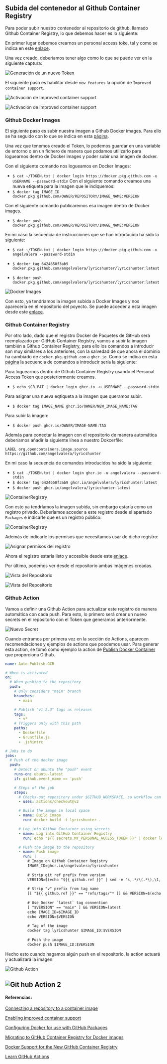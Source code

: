 ## Subida del contenedor al Github Container Registry

Para poder subir nuestro contenedor al repositorio de github, llamado Github Container Registry, lo que debemos hacer es lo siguiente:

En primer lugar debemos crearnos un personal access toke, tal y como se indica en este [enlace](https://docs.github.com/es/free-pro-team@latest/github/authenticating-to-github/creating-a-personal-access-token).

Una vez creado, deberíamos tener algo como lo que se puede ver en la siguiente captura:

![Generación de un nuevo Token](../Img/Img_GCR/Token.png "Generación de un nuevo Token")

El siguiente paso es habilitar desde `new features` la opción de `Improved container support`.

![Activación de Improved container support](../Img/Img_GCR/feature1.png "Activación de Improved container support")

![Activación de Improved container support](../Img/Img_GCR/feature.png "Activación de Improved container support")



### Github Docker Images

El siguiente paso es subir nuestra imagen a Github Docker images. Para ello se ha seguido con lo que se indica en esta [página](https://docs.github.com/es/free-pro-team@latest/packages/using-github-packages-with-your-projects-ecosystem/configuring-docker-for-use-with-github-packages). 

Una vez que tenemos creado el Token, lo podemos guardar en una variable de entorno o en un fichero de manera que podamos utilizarlo para loguearnos dentro de Docker images y poder subir una imagen de docker.

Con el siguiente comando nos logueamos en Docker Images:
- `$ cat ~/TOKEN.txt | docker login https://docker.pkg.github.com -u USERNAME --password-stdin`
Con el siguiente comando creamos una nueva etiqueta para la imagen que le indiquemos:
- `$ docker tag IMAGE_ID docker.pkg.github.com/OWNER/REPOSITORY/IMAGE_NAME:VERSION`

Con el siguiente comando publicaremos esa imagen dentro de Docker images.
- `$ docker push docker.pkg.github.com/OWNER/REPOSITORY/IMAGE_NAME:VERSION`

En mi caso la secuencia de instrucciones que se han introducido ha sido la siguiente:

* `$ cat ~/TOKEN.txt | docker login https://docker.pkg.github.com -u angelvalera --password-stdin`

* `$ docker tag 6424650f3ab9 docker.pkg.github.com/angelvalera/lyricshunter/lyricshunter:latest`

* `$ docker push docker.pkg.github.com/angelvalera/lyricshunter/lyricshunter:latest`

![Docker Images](../Img/Img_GCR/Dockerimages.png "Docker Images")

Con esto, ya tendríamos la imagen subida a Docker Images y nos aparecería en el repositorio del poyecto. Se puede acceder a esta imagen desde este [enlace](https://github.com/AngelValera/LyricsHunter/packages/513671).

### Github Container Registry

Por otro lado, dado que el registro Docker de Paquetes de GitHub será reemplazado por GitHub Container Registry, vamos a subir la imagen también a Github Container Registry, para ello los comandos a introducir son muy similares a los anteriores, con la salvedad de que ahora el dominio ha cambiado de `docker.pkg.github.com` a `ghcr.io`. Como se indica en esta [página](https://docs.github.com/es/free-pro-team@latest/packages/managing-container-images-with-github-container-registry/connecting-a-repository-to-a-container-image#connecting-a-repository-to-a-container-image-on-the-command-line) la secuencia de comandos a introducir sería la siguiente:

Para loguearnos dentro de Github Container Registry usando el Personal Access Token que posteriormente creamos.
* `$ echo $CR_PAT | docker login ghcr.io -u USERNAME --password-stdin`

Para asignar una nueva eqtiqueta a la imagen que queramos subir.
* `$ docker tag IMAGE_NAME ghcr.io/OWNER/NEW_IMAGE_NAME:TAG`

Para subir la imagen:
* `$ docker push ghcr.io/OWNER/IMAGE-NAME:TAG`

Además para conectar la imagen con el repositorio de manera automática deberíamos añadir la siguiente línea a nuestro Dokcerfile:

`LABEL org.opencontainers.image.source https://github.com/angelvalera/lyricshunter`

En mi caso la secuencia de comandos introducidos ha sido la siguiente:

* `$ cat ./TOKEN.txt | docker login ghcr.io -u angelvalera --password-stdin`
* `$ docker tag 6424650f3ab9 ghcr.io/angelvalera/lyricshunter:latest`
* `$ docker push ghcr.io/angelvalera/lyricshunter:latest`

![ContainerRegistry](../Img/Img_GCR/ContainerRegistry.png "Publicar una imagen en Github Container Registry")

Con esto ya tendríamos la imagen subida, sin embargo estaría como un registro privado. Deberíamos acceder a este registro desde el apartado `Packages` e indicarle que es un registro público:

![ContainerRegistry](../Img/Img_GCR/ConfContainer.png "Configurar el registro de Github Container Registry")

Además de indicarle los permisos que necesitamos usar de dicho registro:

![Asignar permisos del registro](../Img/Img_GCR/permisos.png "Asignar permisos del registro")

Ahora el registro estaría listo y accesible desde este [enlace](https://github.com/users/AngelValera/packages/container/package/lyricshunter).


Por último, podemos ver desde el repositorio ambas imágenes creadas.

![Vista del Repositorio](../Img/Img_GCR/Repositorio.png "Vista del Repositorio")

![Vista del Repositorio](../Img/Img_GCR/Repositorio2.png "Vista del Repositorio")

### Github Action

Vamos a definir una Github Action para actualizar este registro de manera automática con cada push. Para esto, lo primero será crear un nuevo secrets en el repositorio con el Token que generamos anteriormente.

![Nuevo Secret](../Img/Img_GCR/secrets.png "Nuevo Secret")

Cuando entramos por primera vez en la sección de Actions, aparecen recomendaciones y ejemplos de actions que poodemos usar. Para generar esta action, se tomó como ejemplo la action de [Publish Docker Container](https://github.com/actions/starter-workflows/blob/2d3a2e57d3052cb97d2f78f589d60326bd2bbc50/ci/docker-publish.yml) que proporciona Github.

```yml
name: Auto-Publish-GCR

# When is activated
on:
  # When pushing to the repository
  push:
    # Only considers "main" branch
    branches:
      - main

    # Publish "v1.2.3" tags as releases
    tags:
      - v*
    # Triggers only with this path
    paths:
      - Dockerfile
      - Gruntfile.js
      - .jshintrc

# Jobs to do
jobs:
  # Push of the docker image
  push:
    # Detect on ubuntu the "push" event
    runs-on: ubuntu-latest
    if: github.event_name == 'push'

    # Steps of the job
    steps:
      # Checks-out repository under $GITHUB_WORKSPACE, so workflow can access it
      - uses: actions/checkout@v2

      # Build the image in local space
      - name: Build image
        run: docker build -t lyricshunter .

      # Log into Github Container using secrets
      - name: Log into GitHub Container Registry
        run: echo "${{ secrets.MY_PERSONAL_ACCESS_TOKEN }}" | docker login ghcr.io -u angelvalera --password-stdin

      # Push the image to the repository
      - name: Push image
        run: |
          # Image on Github Container Registry
          IMAGE_ID=ghcr.io/angelvalera/lyricshunter
          
          # Strip git ref prefix from version
          VERSION=$(echo "${{ github.ref }}" | sed -e 's,.*/\(.*\),\1,')
          
          # Strip "v" prefix from tag name
          [[ "${{ github.ref }}" == "refs/tags/"* ]] && VERSION=$(echo $VERSION | sed -e 's/^v//')
          
          # Use Docker `latest` tag convention
          [ "$VERSION" == "main" ] && VERSION=latest
          echo IMAGE_ID=$IMAGE_ID
          echo VERSION=$VERSION
          
          # Tag of the image
          docker tag lyricshunter $IMAGE_ID:$VERSION
          
          # Push the image
          docker push $IMAGE_ID:$VERSION

```
Hecho esto cuando hagamos algún push en el repositorio, la action actuará y actualizará la imagen:

![Github Action ](../Img/Img_GCR/action.png "Nuevo Secret")

![Git hub Action 2](../Img/Img_GCR/action2.png "Nuevo Secret")
---
#### Referencias:

[Connecting a repository to a container image](https://docs.github.com/en/free-pro-team@latest/packages/managing-container-images-with-github-container-registry/connecting-a-repository-to-a-container-image)

[Enabling improved container support](https://docs.github.com/en/free-pro-team@latest/packages/getting-started-with-github-container-registry/enabling-improved-container-support)

[Configuring Docker for use with GitHub Packages](https://docs.github.com/es/free-pro-team@latest/packages/using-github-packages-with-your-projects-ecosystem/configuring-docker-for-use-with-github-packages)


[Migrating to GitHub Container Registry for Docker images](https://docs.github.com/es/free-pro-team@latest/packages/getting-started-with-github-container-registry/migrating-to-github-container-registry-for-docker-images)

[Docker Support for the New GitHub Container Registry](https://www.docker.com/blog/docker-support-for-the-new-github-container-registry/)

[Learn GitHub Actions](https://docs.github.com/en/free-pro-team@latest/actions/learn-github-actions)
